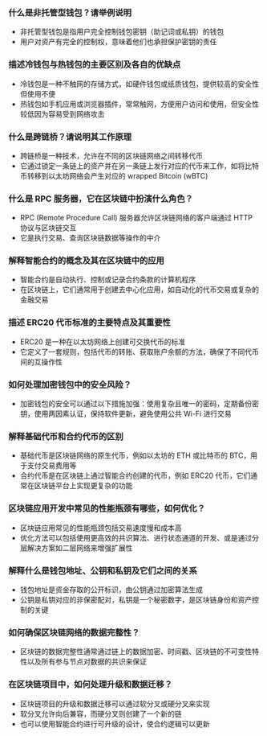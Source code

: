 ### 什么是非托管型钱包？请举例说明

- 非托管型钱包是指用户完全控制钱包密钥（助记词或私钥）的钱包
- 用户对资产有完全的控制权，意味着他们也承担保护密钥的责任

### 描述冷钱包与热钱包的主要区别及各自的优缺点

- 冷钱包是一种不触网的存储方式，如硬件钱包或纸质钱包，提供较高的安全性但使用不便
- 热钱包如手机应用或浏览器插件，常常触网，方便用户访问和使用，但安全性较低因为容易受到网络攻击

### 什么是跨链桥？请说明其工作原理

- 跨链桥是一种技术，允许在不同的区块链网络之间转移代币
- 它通过锁定一条链上的资产并在另一条链上发行对应的代币来工作，如将比特币转移到以太坊网络会产生对应的 wrapped Bitcoin (wBTC)

### 什么是 RPC 服务器，它在区块链中扮演什么角色？

- RPC (Remote Procedure Call) 服务器允许区块链网络的客户端通过 HTTP 协议与区块链交互
- 它是执行交易、查询区块链数据等操作的中介

### 解释智能合约的概念及其在区块链中的应用

- 智能合约是自动执行、控制或记录合约条款的计算机程序
- 在区块链上，它们通常用于创建去中心化应用，如自动化的代币交易或复杂的金融交易

### 描述 ERC20 代币标准的主要特点及其重要性

- ERC20 是一种在以太坊网络上创建可交换代币的标准
- 它定义了一套规则，包括代币的转账、获取账户余额的方法，确保了不同代币间的互操作性

### 如何处理加密钱包中的安全风险？

- 加密钱包的安全可以通过以下措施加强：使用复杂且唯一的密码，定期备份密钥，使用两因素认证，保持软件更新，避免使用公共 Wi-Fi 进行交易

### 解释基础代币和合约代币的区别

- 基础代币是区块链网络的原生代币，例如以太坊的 ETH 或比特币的 BTC，用于支付交易费用等
- 合约代币是在区块链上通过智能合约创建的代币，例如 ERC20 代币，它们通常在区块链平台上实现更复杂的功能

### 区块链应用开发中常见的性能瓶颈有哪些，如何优化？

- 区块链应用常见的性能瓶颈包括交易速度慢和成本高
- 优化方法可以包括使用更高效的共识算法、进行状态通道的开发、或是通过分层解决方案如二层网络来增强扩展性

### 解释什么是钱包地址、公钥和私钥及它们之间的关系

- 钱包地址是资金存取的公开标识，由公钥通过加密算法生成
- 公钥是私钥对应的非保密配对，私钥是一个秘密数字，是区块链身份和资产控制的关键

### 如何确保区块链网络的数据完整性？

- 区块链的数据完整性通常通过链上的数据加密、时间戳、区块链的不可变性特性以及所有参与节点对数据的共识来保证

### 在区块链项目中，如何处理升级和数据迁移？

- 区块链项目的升级和数据迁移可以通过软分叉或硬分叉来实现
- 软分叉允许向后兼容，而硬分叉则创建了一个新的链
- 也可以使用智能合约进行可升级的设计，使合约逻辑可以更新
